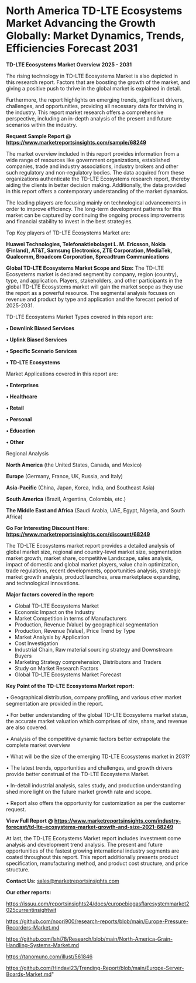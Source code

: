 # North America TD-LTE Ecosystems Market Advancing the Growth Globally: Market Dynamics, Trends, Efficiencies Forecast 2031

<Strong> TD-LTE Ecosystems Market Overview 2025 - 2031</strong>

The rising technology in TD-LTE Ecosystems Market is also depicted in this research report. Factors that are boosting the growth of the market, and giving a positive push to thrive in the global market is explained in detail.

Furthermore, the report highlights on emerging trends, significant drivers, challenges, and opportunities, providing all necessary data for thriving in the industry. This report market research offers a comprehensive perspective, including an in-depth analysis of the present and future scenarios within the industry.

<strong>Request Sample Report @ <a href=https://www.marketreportsinsights.com/sample/68249>https://www.marketreportsinsights.com/sample/68249</a></strong>

The market overview included in this report provides information from a wide range of resources like government organizations, established companies, trade and industry associations, industry brokers and other such regulatory and non-regulatory bodies. The data acquired from these organizations authenticate the TD-LTE Ecosystems research report, thereby aiding the clients in better decision making. Additionally, the data provided in this report offers a contemporary understanding of the market dynamics.

The leading players are focusing mainly on technological advancements in order to improve efficiency. The long-term development patterns for this market can be captured by continuing the ongoing process improvements and financial stability to invest in the best strategies.

Top Key players of TD-LTE Ecosystems Market are:

<strong>Huawei Technologies, Telefonaktiebolaget L. M. Ericsson, Nokia (Finland), AT&T, Samsung Electronics, ZTE Corporation, MediaTek, Qualcomm, Broadcom Corporation, Spreadtrum Communications</strong>

<strong><b>Global TD-LTE Ecosystems Market Scope and Size:</b></strong>
The TD-LTE Ecosystems market is declared segment by company, region (country), type, and application. Players, stakeholders, and other participants in the global TD-LTE Ecosystems market will gain the market scope as they use the report as a powerful resource. The segmental analysis focuses on revenue and product by type and application and the forecast period of 2025-2031.

TD-LTE Ecosystems Market Types covered in this report are:

<strong>• Downlink Biased Services

• Uplink Biased Services

• Specific Scenario Services

• TD-LTE Ecosystems</strong>

Market Applications covered in this report are:

<strong>• Enterprises

• Healthcare

• Retail

• Personal

• Education

• Other</strong> 

Regional Analysis

<strong>North America</strong> (the United States, Canada, and Mexico)

<strong>Europe</strong> (Germany, France, UK, Russia, and Italy)

<strong>Asia-Pacific</strong> (China, Japan, Korea, India, and Southeast Asia)

<strong>South America</strong> (Brazil, Argentina, Colombia, etc.)

<strong>The Middle East and Africa</strong> (Saudi Arabia, UAE, Egypt, Nigeria, and South Africa)

<strong>Go For Interesting Discount Here: <a href=https://www.marketreportsinsights.com/discount/68249>https://www.marketreportsinsights.com/discount/68249</a></strong>

The TD-LTE Ecosystems market report provides a detailed analysis of global market size, regional and country-level market size, segmentation market growth, market share, competitive Landscape, sales analysis, impact of domestic and global market players, value chain optimization, trade regulations, recent developments, opportunities analysis, strategic market growth analysis, product launches, area marketplace expanding, and technological innovations.

<strong><b>Major factors covered in the report:</b></strong>
<ul>
  <li>Global TD-LTE Ecosystems Market </li>
  <li>Economic Impact on the Industry</li>
  <li>Market Competition in terms of Manufacturers</li>
  <li>Production, Revenue (Value) by geographical segmentation</li>
  <li>Production, Revenue (Value), Price Trend by Type</li>
  <li>Market Analysis by Application</li>
  <li>Cost Investigation</li>
  <li>Industrial Chain, Raw material sourcing strategy and Downstream Buyers</li>
  <li>Marketing Strategy comprehension, Distributors and Traders</li>
  <li>Study on Market Research Factors</li>
  <li>Global TD-LTE Ecosystems Market Forecast</li>
</ul>

<strong><b>Key Point of the TD-LTE Ecosystems Market report:</b></strong>

• Geographical distribution, company profiling, and various other market segmentation are provided in the report.

• For better understanding of the global TD-LTE Ecosystems market status, the accurate market valuation which comprises of size, share, and revenue are also covered.

• Analysis of the competitive dynamic factors better extrapolate the complete market overview

• What will be the size of the emerging TD-LTE Ecosystems market in 2031?

• The latest trends, opportunities and challenges, and growth drivers provide better construal of the TD-LTE Ecosystems Market.

• In-detail industrial analysis, sales study, and production understanding shed more light on the future market growth rate and scope.

• Report also offers the opportunity for customization as per the customer request.

<strong><b>View Full Report @ <a href=https://www.marketreportsinsights.com/industry-forecast/td-lte-ecosystems-market-growth-and-size-2021-68249>https://www.marketreportsinsights.com/industry-forecast/td-lte-ecosystems-market-growth-and-size-2021-68249</a></b></strong>


At last, the TD-LTE Ecosystems Market report includes investment come analysis and development trend analysis. The present and future opportunities of the fastest growing international industry segments are coated throughout this report. This report additionally presents product specification, manufacturing method, and product cost structure, and price structure.

<strong>Contact Us:</strong>
sales@marketreportsinsights.com

<strong>Our other reports:</strong>

<a href=https://issuu.com/reportsinsights24/docs/europebiogasflaresystemmarket2025currentinsightwit>https://issuu.com/reportsinsights24/docs/europebiogasflaresystemmarket2025currentinsightwit</a>

<a href=https://github.com/noori900/research-reports/blob/main/Europe-Pressure-Recorders-Market.md>https://github.com/noori900/research-reports/blob/main/Europe-Pressure-Recorders-Market.md</a>

<a href=https://github.com/Ishi78/Research/blob/main/North-America-Grain-Handling-Systems-Market.md>https://github.com/Ishi78/Research/blob/main/North-America-Grain-Handling-Systems-Market.md</a>

<a href=https://tanomuno.com/illust/561846>https://tanomuno.com/illust/561846</a>

<a href=https://github.com/Hindavi23/Trending-Report/blob/main/Europe-Server-Boards-Market.md>https://github.com/Hindavi23/Trending-Report/blob/main/Europe-Server-Boards-Market.md</a>"
